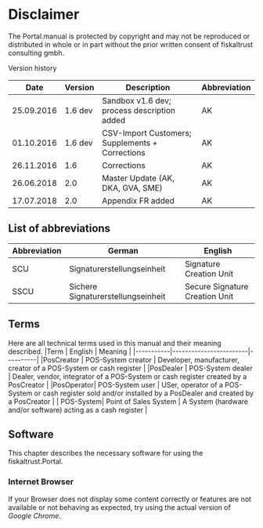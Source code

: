 # Disclaimer  

The Portal.manual is protected by copyright and may not be reproduced or distributed in whole or in part without the prior written consent of fiskaltrust consulting gmbh.

Version history

| Date | Version | Description | Abbreviation |
|------------|---------|-----------------------------------------------|--------|
| 25.09.2016 | 1.6 dev | Sandbox v1.6 dev; process description added | AK |
| 01.10.2016 | 1.6 dev | CSV-Import Customers; Supplements + Corrections | AK |
| 26.11.2016 | 1.6 | Corrections | AK |
| 26.06.2018 | 2.0 | Master Update (AK, DKA, GVA, SME) | AK |
| 17.07.2018 | 2.0 | Appendix FR added | AK |

## List of abbreviations

| Abbreviation | German | English |
|-----------|------------------------------------|--------------------------------|
| SCU | Signaturerstellungseinheit | Signature Creation Unit |
| SSCU | Sichere Signaturerstellungseinheit | Secure Signature Creation Unit |

## Terms
Here are all technical terms used in this manual and their meaning described.
|Term       | English                | Meaning  |
|-----------|------------------------|----------|
|PosCreator | POS-System creator     | Developer, manufacturer, creator of a POS-System or cash register |
|PosDealer  | POS-System dealer      | Dealer, vendor, integrator of a POS-System or cash register created by a PosCreator |
|PosOperator| POS-System user        | USer, operator of a POS-System or cash register sold and/or installed by a PosDealer and created by a PosCreator |
| POS-System| Point of Sales System  | A System (hardware and/or software) acting as a cash register |


## Software
This chapter describes the necessary software for using the fiskaltrust.Portal.
### Internet Browser
If your Browser does not display some content correctly or features are not available or not behaving as expected, try using the actual version of _Google Chrome_.

